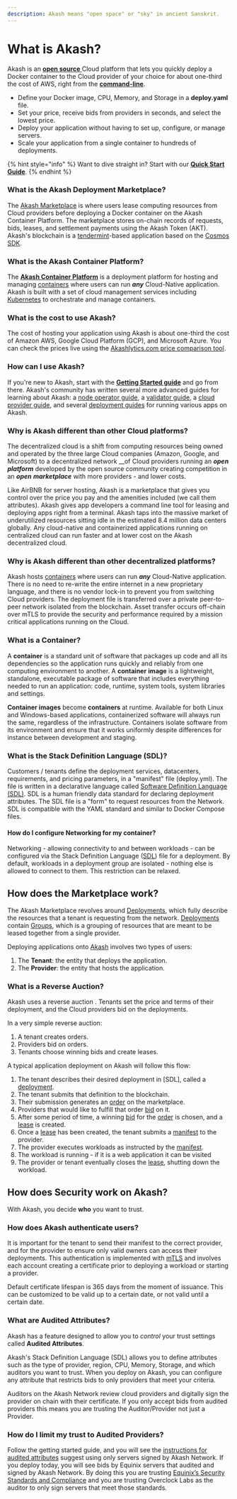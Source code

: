 ```yaml
---
description: Akash means "open space" or "sky" in ancient Sanskrit.
---
```


# What is Akash?

Akash is an [**open source** ](https://github.com/ovrclk/akash)Cloud platform that lets you quickly deploy a Docker container to the Cloud provider of your choice for about one-third the cost of AWS, right from the [**command-line**](reference/general-commands.md).

* Define your Docker  image, CPU, Memory, and Storage in a **deploy.yaml** file.
* Set your price, receive bids from providers in seconds, and select the lowest price.
* Deploy your application without having to set up, configure, or manage servers.
* Scale your application from a single container to hundreds of deployments.

{% hint style="info" %}
Want to dive straight in? Start with our [**Quick Start Guide**](guides/deploy.md).
{% endhint %}

### What is the Akash Deployment Marketplace?

The [Akash Marketplace](decentralized-cloud/marketplace.md) is where users lease computing resources from Cloud providers before deploying a Docker container on the Akash Container Platform. The marketplace stores on-chain records of requests, bids, leases, and settlement payments using the Akash Token \(AKT\). Akash's blockchain is a [tendermint](https://github.com/tendermint/tendermint)-based application based on the [Cosmos SDK](https://github.com/cosmos/cosmos-sdk). 

### What is the Akash Container Platform?

The [**Akash Container Platform**](decentralized-cloud/platform.md) is a deployment platform for hosting and managing [containers](./#what-is-a-container) where users can run _**any**_  Cloud-Native application.  Akash is built with a set of cloud management services including [Kubernetes](https://kubernetes.io) to orchestrate and manage containers.

### What is the cost to use Akash?

The cost of hosting your application using Akash is about one-third the cost of Amazon AWS, Google Cloud Platform \(GCP\), and Microsoft Azure. You can check the prices live using the [Akashlytics.com price comparison tool](https://akashlytics.com/price-compare). 

### How can I use Akash? 

If you're new to Akash, start with the [**Getting Started guide**](guides/install.md) and go from there. Akash's community has written several more advanced guides for learning about Akash: a [node operator guide](operator/node/), a [validator guide](operator/validator.md), a [cloud provider guide](operator/provider/), and several [deployment guides](deploy/awesome-akash.md) for running various apps on Akash.

### Why is Akash different than other Cloud platforms?

The decentralized cloud is a shift from computing resources being owned and operated by the three large Cloud companies \(Amazon, Google, and Microsoft\) to a decentralized network __of Cloud providers running an _**open**_ _**platform**_ developed by the open source community creating competition in an _**open**_ _**marketplace**_ with more providers  - and lower costs. 

Like AirBNB for server hosting, Akash is a marketplace that gives you control over the price you pay and the amenities included \(we call them attributes\). Akash gives app developers a command line tool for leasing and deploying apps right from a terminal.  Akash taps into the massive market of underutilized resources sitting idle in the estimated 8.4 million data centers globally. Any cloud-native and containerized applications running on centralized cloud can run faster and at lower cost on the Akash decentralized cloud. 

### Why is Akash different than other decentralized platforms?

Akash hosts [containers](./#what-is-a-container) where users can run _**any**_  Cloud-Native application. There is no need to re-write the entire internet in a new proprietary language, and there is no vendor lock-in to prevent you from switching Cloud providers. The deployment file is transferred over a private peer-to-peer network isolated from the blockchain. Asset transfer occurs off-chain over mTLS to provide the security and performance required by a mission critical applications running on the Cloud.  

### What is a Container?

A **container** is a standard unit of software that packages up code and all its dependencies so the application runs quickly and reliably from one computing environment to another. A **container** **image** is a lightweight, standalone, executable package of software that includes everything needed to run an application: code, runtime, system tools, system libraries and settings.

**Container images** become **containers** at runtime. Available for both Linux and Windows-based applications, containerized software will always run the same, regardless of the infrastructure. Containers isolate software from its environment and ensure that it works uniformly despite differences for instance between development and staging.

### What is the Stack Definition Language \(SDL\)?

Customers / tenants define the deployment services, datacenters, requirements, and pricing parameters, in a "manifest" file \(deploy.yml\). The file is written in a declarative language called [Software Definition Language \(SDL\)](reference/sdl.md). SDL is a human friendly data standard for declaring deployment attributes. The SDL file is a "form" to request resources from the Network. SDL is compatible with the YAML standard and similar to Docker Compose files.

#### How do I configure Networking for my container?

Networking - allowing connectivity to and between workloads - can be configured via the Stack Definition Language \([SDL](reference/sdl.md)\) file for a deployment. By default, workloads in a deployment group are isolated - nothing else is allowed to connect to them. This restriction can be relaxed.

## How does the Marketplace work?

The Akash Marketplace revolves around [Deployments](decentralized-cloud/marketplace.md#deployment), which fully describe the resources that a tenant is requesting from the network. [Deployments](decentralized-cloud/marketplace.md#deployment) contain [Groups](decentralized-cloud/marketplace.md#group), which is a grouping of resources that are meant to be leased together from a single provider.

Deploying applications onto [Akash](https://github.com/ovrclk/akash) involves two types of users:

1. The **Tenant**: the entity that deploys the application.
2. The **Provider**: the entity that hosts the application.

### What is a Reverse Auction?

Akash uses a reverse auction . Tenants set the price and terms of their deployment, and the Cloud providers bid on the deployments.  

In a very simple reverse auction:

1. A tenant creates orders.
2. Providers bid on orders.
3. Tenants choose winning bids and create leases.

A typical application deployment on Akash will follow this flow:

1. The tenant describes their desired deployment in \[SDL\], called a [deployment](decentralized-cloud/marketplace.md#deployment).
2. The tenant submits that definition to the blockchain.
3. Their submission generates an [order](decentralized-cloud/marketplace.md#order) on the marketplace.
4. Providers that would like to fulfill that order [bid](decentralized-cloud/marketplace.md#bid) on it.
5. After some period of time, a winning [bid](decentralized-cloud/marketplace.md#bid) for the [order](decentralized-cloud/marketplace.md#order) is chosen, and a [lease](decentralized-cloud/marketplace.md#lease) is created.
6. Once a [lease](decentralized-cloud/marketplace.md#lease) has been created, the tenant submits a [manifest](reference/sdl.md) to the provider.
7. The provider executes workloads as instructed by the [manifest](reference/sdl.md).
8. The workload is running - if it is a web application it can be visited
9. The provider or tenant eventually closes the [lease](decentralized-cloud/marketplace.md#lease), shutting down the workload.

## How does **Security** work on Akash?

With Akash, you decide **who** you want to trust. 

### How does Akash authenticate users?

It is important for the tenant to send their manifest to the correct provider, and for the provider to ensure only valid owners can access their deployments. This authentication is implemented with [mTLS](decentralized-cloud/mtls.md) and involves each account creating a certificate prior to deploying a workload or starting a provider.

Default certificate lifespan is 365 days from the moment of issuance. This can be customized to be valid up to a certain date, or not valid until a certain date.

### **What are Audited Attributes?**

Akash has a feature designed to allow you to _control_ your trust settings called **Audited Attributes**.

Akash's Stack Definition Language \(SDL\) allows you to define attributes such as the type of provider, region, CPU, Memory, Storage, and which auditors you want to trust. When you deploy on Akash, you can configure any attribute that restricts bids to only providers that meet your criteria.

Auditors on the Akash Network review cloud providers and digitally sign the provider on chain with their certificate. If you only accept bids from audited providers this means you are trusting the Auditor/Provider not just a Provider.

### **How do I limit my trust to Audited Providers?**

Follow the getting started guide, and you will see the [instructions for audited attributes](https://docs.akash.network/guides/deploy#audited-attributes) suggest using only servers signed by Akash Network. If you deploy today, you will see bids by Equinix servers that audited and signed by Akash Network. By doing this you are trusting [Equinix’s Security Standards and Compliance](https://www.equinix.com/data-centers/design/standards-compliance) and you are trusting Overclock Labs as the auditor to only sign servers that meet those standards.

